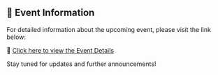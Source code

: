 ## 📅 Event Information

For detailed information about the upcoming event, please visit the link below:

🔗 [Click here to view the Event Details](https://evol-ml.github.io/evol-ml/)

Stay tuned for updates and further announcements!
<!--
**evol-ml/evol-ml** is a ✨ _special_ ✨ repository because its `README.md` (this file) appears on your GitHub profile.

Here are some ideas to get you started:

- 🔭 I’m currently working on ...
- 🌱 I’m currently learning ...
- 👯 I’m looking to collaborate on ...
- 🤔 I’m looking for help with ...
- 💬 Ask me about ...
- 📫 How to reach me: ...
- 😄 Pronouns: ...
- ⚡ Fun fact: ...
-->
